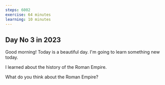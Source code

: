```yaml
---
steps: 6002
exercise: 64 minutes
learning: 10 minutes
---
```

## Day No 3 in 2023
Good morning! Today is a beautiful day.
I'm going to learn something new today.

I learned about the history of the Roman Empire.

What do you think about the Roman Empire?
